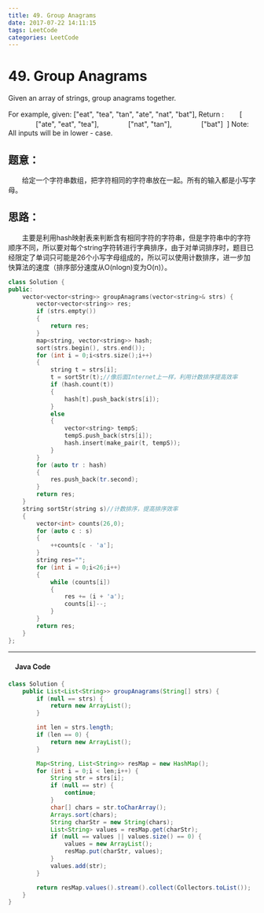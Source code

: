 ```yaml
---
title: 49. Group Anagrams
date: 2017-07-22 14:11:15
tags: LeetCode
categories: LeetCode
---
```


# 49. Group Anagrams

Given an array of strings, group anagrams together.

For example, given: ["eat", "tea", "tan", "ate", "nat", "bat"],
Return :
　　[
　　　　["ate", "eat", "tea"],
　　　　["nat", "tan"],
　　　　["bat"]
​	]
Note: All inputs will be in lower - case.

<!--more-->

## 题意：

　　给定一个字符串数组，把字符相同的字符串放在一起。所有的输入都是小写字母。

## 思路：

　　主要是利用hash映射表来判断含有相同字符的字符串，但是字符串中的字符顺序不同，所以要对每个string字符转进行字典排序，由于对单词排序时，题目已经限定了单词只可能是26个小写字母组成的，所以可以使用计数排序，进一步加快算法的速度（排序部分速度从O(nlogn)变为O(n)）。

```c++
class Solution {
public:
	vector<vector<string>> groupAnagrams(vector<string>& strs) {
		vector<vector<string>> res;
		if (strs.empty())
		{
			return res;
		}
		map<string, vector<string>> hash;
		sort(strs.begin(), strs.end());
		for (int i = 0;i<strs.size();i++)
		{
			string t = strs[i];
			t = sortStr(t);//像后面Internet上一样，利用计数排序提高效率
			if (hash.count(t))
			{
				hash[t].push_back(strs[i]);
			}
			else
			{
				vector<string> tempS;
				tempS.push_back(strs[i]);
				hash.insert(make_pair(t, tempS));
			}
		}
		for (auto tr : hash)
		{
			res.push_back(tr.second);
		}
		return res;
	}
	string sortStr(string s)//计数排序，提高排序效率
	{
		vector<int> counts(26,0);
		for (auto c : s)
		{
			++counts[c - 'a'];
		}
		string res="";
		for (int i = 0;i<26;i++)
		{
			while (counts[i])
			{
				res += (i + 'a');
				counts[i]--;
			}
		}
		return res;
	}
};

```


---------------------------------------------------
#### 　Java Code
```Java
class Solution {
    public List<List<String>> groupAnagrams(String[] strs) {
        if (null == strs) {
            return new ArrayList();
        }

        int len = strs.length;
        if (len == 0) {
            return new ArrayList();
        }

        Map<String, List<String>> resMap = new HashMap();
        for (int i = 0;i < len;i++) {
            String str = strs[i];
            if (null == str) {
                continue;
            }
            char[] chars = str.toCharArray();
            Arrays.sort(chars);
            String charStr = new String(chars);
            List<String> values = resMap.get(charStr);
            if (null == values || values.size() == 0) {
                values = new ArrayList();
                resMap.put(charStr, values);
            }
            values.add(str);
        }

        return resMap.values().stream().collect(Collectors.toList());
    }
}
```
